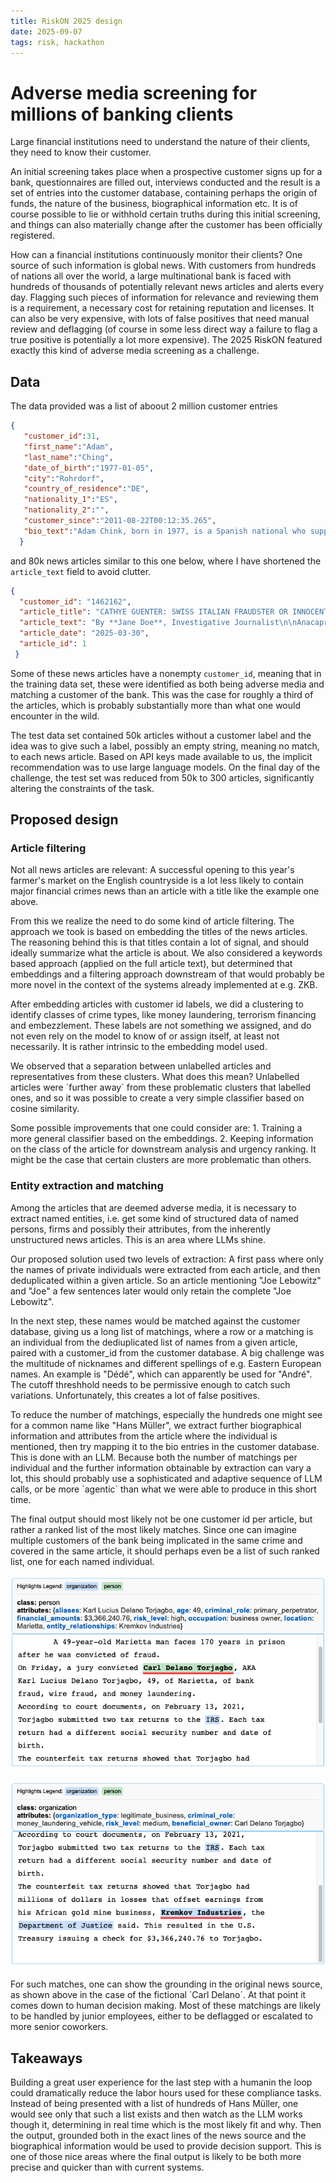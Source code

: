 ```yaml
---
title: RiskON 2025 design 
date: 2025-09-07
tags: risk, hackathon 
---
```


# Adverse media screening for millions of banking clients 

Large financial institutions need to understand the nature of their clients, they need to know their customer. 

An initial screening takes place when a prospective customer signs up for a bank, questionnaires are filled out, interviews conducted and the result is a set of entries into the customer database, containing perhaps the origin of funds, the nature of the business, biographical information etc. It is of course possible to lie or withhold certain truths during this initial screening, and things can also materially change after the customer has been officially registered. 

How can a financial institutions continuously monitor their clients? One source of such information is global news. With customers from hundreds of nations all over the world, a large multinational bank is faced with hundreds of thousands of potentially relevant news articles and alerts every day. Flagging such pieces of information for relevance and reviewing them is a requirement, a necessary cost for retaining reputation and licenses. It can also be very expensive, with lots of false positives that need manual review and deflagging (of course in some less direct way a failure to flag a true positive is potentially a lot more expensive). The 2025 RiskON featured exactly this kind of adverse media screening as a challenge. 

## Data 

The data provided was a list of aboout 2 million customer entries

```json 
{
   "customer_id":31,
   "first_name":"Adam",
   "last_name":"Ching",
   "date_of_birth":"1977-01-05",
   "city":"Rohrdorf",
   "country_of_residence":"DE",
   "nationality_1":"ES",
   "nationality_2":"",
   "customer_since":"2011-08-22T00:12:35.265",
   "bio_text":"Adam Chink, born in 1977, is a Spanish national who supports himself by working as a Systems Administrator, ensuring the smooth operation of the digital infrastructure."
  }
```

and 80k news articles similar to this one below, where I have shortened the `article_text` field to avoid clutter. 

```json
{
  "customer_id": "1462162",
  "article_title": "CATHYE GUENTER: SWISS ITALIAN FRAUDSTER OR INNOCENT VICTIM",
  "article_text": "By **Jane Doe**, Investigative Journalist\n\nAnacapri, Italy \u2014 The small island town of Anacapri, known for its scenic beauty and tranquility, has been rocked by a scandal involving one of its own, Cathye Guenter. The 34-year-old woman, born and raised in the picturesque town, has been accused of a series of credit card fraud schemes that have left authorities baffled and victims outraged.....",
  "article_date": "2025-03-30",
  "article_id": 1
 }
```

Some of these news articles have a nonempty `customer_id`, meaning that in the training data set, these were identified as both being adverse media and matching a customer of the bank. This was the case for roughly a third of the articles, which is probably substantially more than what one would encounter in the wild.

The test data set contained 50k articles without a customer label and the idea was to give such a label, possibly an empty string, meaning no match, to each news article. Based on API keys made available to us, the implicit recommendation was to use large language models. On the final day of the challenge, the test set was reduced from 50k to 300 articles, significantly altering the constraints of the task. 

## Proposed design 

### Article filtering 

Not all news articles are relevant: A successful opening to this year's farmer's market on the English countryside is a lot less likely to contain major financial crimes news than an article with a title like the example one above. 

From this we realize the need to do some kind of article filtering. The approach we took is based on embedding the titles of the news articles. The reasoning behind this is that titles contain a lot of signal, and should ideally summarize what the article is about. We also considered a keywords based approach (applied on the full article text), but determined that embeddings and a filtering approach downstream of that would probably be more novel in the context of the systems already implemented at e.g. ZKB. 

After embedding articles with customer id labels, we did a clustering to identify classes of crime types, like money laundering, terrorism financing and embezzlement. These labels are not something we assigned, and do not even rely on the model to know of or assign itself, at least not necessarily. It is rather intrinsic to the embedding model used. 

We observed that a separation between unlabelled articles and representatives from these clusters. What does this mean? Unlabelled articles were ´further away´ from these problematic clusters that labelled ones, and so it was possible to create a very simple classifier based on cosine similarity. 

Some possible improvements that one could consider are: 1. Training a more general classifier based on the embeddings. 2. Keeping information on the class of the article for downstream analysis and urgency ranking. It might be the case that certain clusters are more problematic than others. 

### Entity extraction and matching 

Among the articles that are deemed adverse media, it is necessary to extract named entities, i.e. get some kind of structured data of named persons, firms and possibly their attributes, from the inherently unstructured news articles. This is an area where LLMs shine. 

Our proposed solution used two levels of extraction: A first pass where only the names of private individuals were extracted from each article, and then deduplicated within a given article. So an article mentioning "Joe Lebowitz" and "Joe" a few sentences later would only retain the complete "Joe Lebowitz". 

In the next step, these names would be matched against the customer database, giving us a long list of matchings, where a row or a matching is an individual from the dediuplicated list of names from a given article, paired with a customer_id from the customer database. A big challenge was the multitude of nicknames and different spellings of e.g. Eastern European names. An example is "Dédé", which can apparently be used for "André". The cutoff threshhold needs to be permissive enough to catch such variations. Unfortunately, this creates a lot of false positives. 

To reduce the number of matchings, especially the hundreds one might see for a common name like "Hans Müller", we extract further biographical information and attributes from the article where the individual is mentioned, then try mapping it to the bio entries in the customer database. This is done with an LLM. Because both the number of matchings per individual and the further information obtainable by extraction can vary a lot, this should probably use a sophisticated and adaptive sequence of LLM calls, or be more ´agentic´ than what we were able to produce in this short time. 

The final output should most likely not be one customer id per article, but rather a ranked list of the most likely matches. Since one can imagine multiple customers of the bank being implicated in the same crime and covered in the same article, it should perhaps even be a list of such ranked list, one for each named individual. 

![Entity extraction example showing person class with attributes](/images/risk-on/entity-extraction-person.png)

![Entity extraction example showing organization class with attributes](/images/risk-on/entity-extraction-organization.png)

For such matches, one can show the grounding in the original news source, as shown above in the case of the fictional ´Carl Delano´. At that point it comes down to human decision making. Most of these matchings are likely to be handled by junior employees, either to be deflagged or escalated to more senior coworkers. 


## Takeaways 

Building a great user experience for the last step with a humanin the loop could dramatically reduce the labor hours used for these compliance tasks. Instead of being presented with a list of hundreds of Hans Müller, one would see only that such a list exists and then watch as the LLM works though it, determining in real time which is the most likely fit and why. Then the output, grounded both in the exact lines of the news source and the biographical information would be used to provide decision support. This is one of those nice areas where the final output is likely to be both more precise and quicker than with current systems. 


